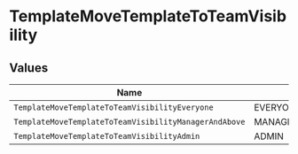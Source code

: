 # TemplateMoveTemplateToTeamVisibility


## Values

| Name                                                  | Value                                                 |
| ----------------------------------------------------- | ----------------------------------------------------- |
| `TemplateMoveTemplateToTeamVisibilityEveryone`        | EVERYONE                                              |
| `TemplateMoveTemplateToTeamVisibilityManagerAndAbove` | MANAGER_AND_ABOVE                                     |
| `TemplateMoveTemplateToTeamVisibilityAdmin`           | ADMIN                                                 |